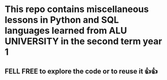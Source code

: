 # This repo contains miscellaneous lessons in Python and SQL languages learned from ALU UNIVERSITY in the second term year 1 
## FELL FREE to explore the code or to reuse it 👍👍
 
